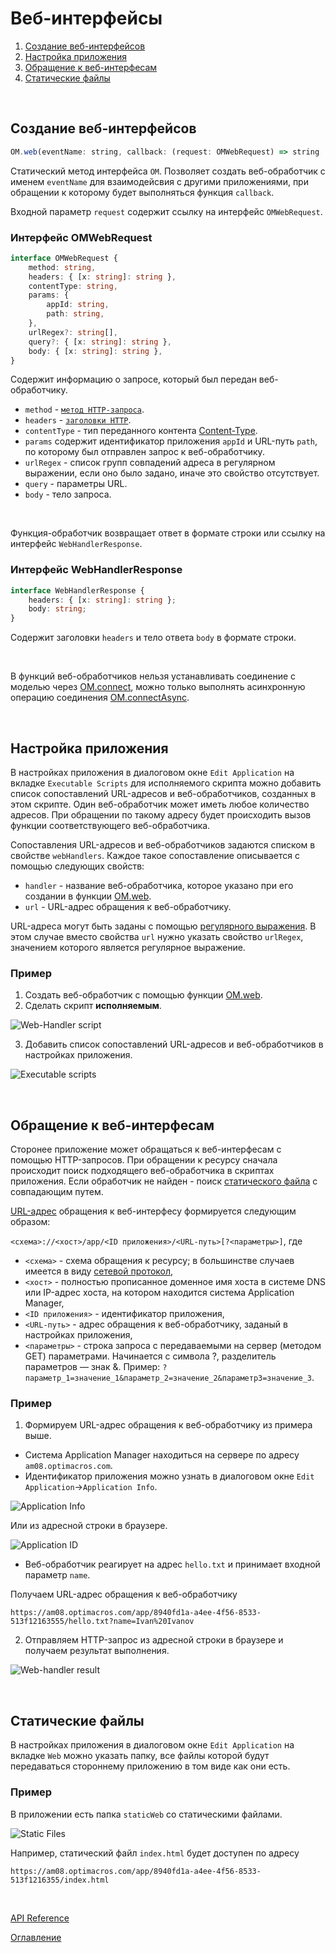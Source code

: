 # Веб-интерфейсы<a name="webHandlers"></a>

1. [Создание веб-интерфейсов](#creation)
1. [Настройка приложения](#settings)
1. [Обращение к веб-интерфесам](#request)
1. [Статические файлы](#staticFiles)

&nbsp;

## Создание веб-интерфейсов<a name="creation"></a>

```js
OM.web(eventName: string, callback: (request: OMWebRequest) => string | WebHandlerResponse): void
```

Статический метод интерфейса `OM`. Позволяет создать веб-обработчик с именем `eventName` для взаимодейсвия с другими приложениями, при обращении к которому будет выполняться функция `callback`. 

Входной параметр `request` содержит ссылку на интерфейс `OMWebRequest`.

### Интерфейс OMWebRequest

```ts
interface OMWebRequest {
    method: string,
    headers: { [x: string]: string },
    contentType: string,
    params: {
        appId: string,
        path: string,
    },
    urlRegex?: string[],
    query?: { [x: string]: string },
    body: { [x: string]: string },
}
```

Содержит информацию о запросе, который был передан веб-обработчику.

- `method` - [`метод HTTP-запроса`](https://ru.wikipedia.org/wiki/HTTP#%D0%9C%D0%B5%D1%82%D0%BE%D0%B4%D1%8B).
- `headers` - [`заголовки HTTP`](https://ru.wikipedia.org/wiki/Список_заголовков_HTTP).
- `contentType` - тип переданного контента [Content-Type](https://developer.mozilla.org/ru/docs/Web/HTTP/Headers/Content-Type).
- `params` содержит идентификатор приложения `appId` и URL-путь `path`, по которому был отправлен запрос к веб-обработчику.
- `urlRegex` - список групп совпадений адреса в регулярном выражении, если оно было задано, иначе это свойство отсутствует.
- `query` - параметры URL.
- `body` - тело запроса.

&nbsp;

Функция-обработчик возвращает ответ в формате строки или ссылку на интерфейс `WebHandlerResponse`. 

### Интерфейс WebHandlerResponse
```ts
interface WebHandlerResponse {
    headers: { [x: string]: string };
    body: string;
}
```

Содержит заголовки `headers` и тело ответа `body` в формате строки.

&nbsp;

В функций веб-обработчиков нельзя устанавливать соединение с моделью через [OM.connect](../diff.md#modelConnect), можно только выполнять асинхронную операцию соединения [OM.connectAsync](../diff.md#connectAsync).

&nbsp;

## Настройка приложения<a name="settings"></a>

В настройках приложения в диалоговом окне `Edit Application` на вкладке `Executable Scripts` для исполняемого скрипта можно добавить список сопоставлений URL-адресов и веб-обработчиков, созданных в этом скрипте. Один веб-обработчик может иметь любое количество адресов. При обращении по такому адресу будет происходить вызов функции соответствующего веб-обработчика.

Сопоставления URL-адресов и веб-обработчиков задаются списком в свойстве `webHandlers`. Каждое такое сопоставление описывается с помощью следующих свойств:
- `handler` - название веб-обработчика, которое указано при его создании в функции [OM.web](#creation).
- `url` - URL-адрес обращения к веб-обработчику. 

URL-адреса могут быть заданы с помощью [регулярного выражения](https://ru.wikipedia.org/wiki/Регулярные_выражения). В этом случае вместо свойства `url` нужно указать свойство `urlRegex`, значением которого является регулярное выражение.

### Пример

1. Создать веб-обработчик с помощью функции [OM.web](#creation).
2. Сделать скрипт **исполняемым**.

![Web-Handler script](./pic/webHandlerScript.png)

3. Добавить список сопоставлений URL-адресов и веб-обработчиков в настройках приложения.

![Executable scripts](./pic/executableScripts.png)

&nbsp;

## Обращение к веб-интерфесам<a name="request"></a>

Сторонее приложение может обращаться к веб-интерфесам с помощью HTTP-запросов. При обращении к ресурсу сначала происходит поиск подходящего веб-обработчика в скриптах приложения. Если обработчик не найден - поиск [статического файла](#staticFiles) с совпадающим путем.

[URL-адрес](https://ru.wikipedia.org/wiki/URL) обращения к веб-интерфесу формируется следующим образом:

`<схема>://<хост>/app/<ID приложения>/<URL‐путь>[?<параметры>]`, где
- `<схема>` - схема обращения к ресурсу; в большинстве случаев имеется в виду [сетевой протокол](https://ru.wikipedia.org/wiki/Протокол_передачи_данных),
- `<хост>` - полностью прописанное доменное имя хоста в системе DNS или IP-адрес хоста, на котором находится система Application Manager,
- `<ID приложения>` - идентификатор приложения,
- `<URL-путь>` - адрес обращения к веб-обработчику, заданый в настройках приложения,
- `<параметры>` - строка запроса с передаваемыми на сервер (методом GET) параметрами. Начинается с символа ?, разделитель параметров — знак &. Пример: `?параметр_1=значение_1&параметр_2=значение_2&параметр3=значение_3`.

### Пример

1. Формируем URL-адрес обращения к веб-обработчику из примера выше.
- Система Application Manager находиться на сервере по адресу `am08.optimacros.com`.
- Идентификатор приложения можно узнать в диалоговом окне `Edit Application`->`Application Info`.

![Application Info](./pic/applicationInfo.png)

Или из адресной строки в браузере.

![Application ID](./pic/appId.png)

- Веб-обработчик реагирует на адрес `hello.txt` и принимает входной параметр `name`.

Получаем URL-адрес обращения к веб-обработчику

`https://am08.optimacros.com/app/8940fd1a-a4ee-4f56-8533-513f12163555/hello.txt?name=Ivan%20Ivanov`

2. Отправляем HTTP-запрос из адресной строки в браузере и получаем результат выполнения.

![Web-handler result](./pic/webHandlerResult.png)

&nbsp;

## Статические файлы<a name="staticFiles"></a>

В настройках приложения в диалоговом окне `Edit Application` на вкладке `Web` можно указать папку, все файлы которой будут передаваться стороннему приложению в том виде как они есть.

### Пример

В приложении есть папка `staticWeb` со статическими файлами.

![Static Files](./pic/staticFiles.png)

Например, статический файл `index.html` будет доступен по адресу 

`https://am08.optimacros.com/app/8940fd1a-a4ee-4f56-8533-513f1216355/index.html`

&nbsp;

[API Reference](API.md)

[Оглавление](../README.md)

